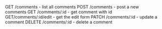 GET /comments - list all comments
POST /comments - post a new comments
GET /comments/:id - get comment with id
GET/comments/:id/edit - get the edit form
PATCH /comments/:id - update a comment 
DELETE /comments/:id - delete a comment